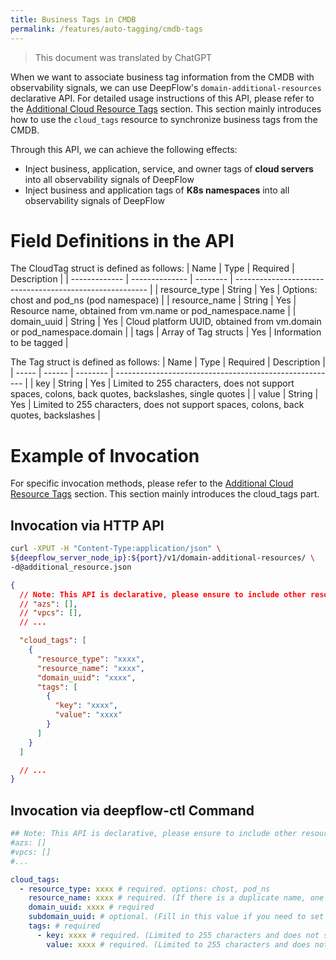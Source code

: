 ```yaml
---
title: Business Tags in CMDB
permalink: /features/auto-tagging/cmdb-tags
---
```


> This document was translated by ChatGPT

When we want to associate business tag information from the CMDB with observability signals, we can use DeepFlow's `domain-additional-resources` declarative API. For detailed usage instructions of this API, please refer to the [Additional Cloud Resource Tags](./additional-cloud-tags/) section. This section mainly introduces how to use the `cloud_tags` resource to synchronize business tags from the CMDB.

Through this API, we can achieve the following effects:

- Inject business, application, service, and owner tags of **cloud servers** into all observability signals of DeepFlow
- Inject business and application tags of **K8s namespaces** into all observability signals of DeepFlow

# Field Definitions in the API

The CloudTag struct is defined as follows:
| Name | Type | Required | Description |
| ------------- | -------------- | -------- | -------------------------------------------------------- |
| resource_type | String | Yes | Options: chost and pod_ns (pod namespace) |
| resource_name | String | Yes | Resource name, obtained from vm.name or pod_namespace.name |
| domain_uuid | String | Yes | Cloud platform UUID, obtained from vm.domain or pod_namespace.domain |
| tags | Array of Tag structs | Yes | Information to be tagged |

The Tag struct is defined as follows:
| Name | Type | Required | Description |
| ----- | ------ | -------- | ------------------------------------------------------- |
| key | String | Yes | Limited to 255 characters, does not support spaces, colons, back quotes, backslashes, single quotes |
| value | String | Yes | Limited to 255 characters, does not support spaces, colons, back quotes, backslashes |

# Example of Invocation

For specific invocation methods, please refer to the [Additional Cloud Resource Tags](./additional-cloud-tags/) section. This section mainly introduces the cloud_tags part.

## Invocation via HTTP API

```bash
curl -XPUT -H "Content-Type:application/json" \
${deepflow_server_node_ip}:${port}/v1/domain-additional-resources/ \
-d@additional_resource.json
```

```json
{
  // Note: This API is declarative, please ensure to include other resource information in the API (if any)
  // "azs": [],
  // "vpcs": [],
  // ...

  "cloud_tags": [
    {
      "resource_type": "xxxx",
      "resource_name": "xxxx",
      "domain_uuid": "xxxx",
      "tags": [
        {
          "key": "xxxx",
          "value": "xxxx"
        }
      ]
    }
  ]

  // ...
}
```

## Invocation via deepflow-ctl Command

```yaml
## Note: This API is declarative, please ensure to include other resource information in the API (if any)
#azs: []
#vpcs: []
#...

cloud_tags:
  - resource_type: xxxx # required. options: chost, pod_ns
    resource_name: xxxx # required. (If there is a duplicate name, one will be chosen at random.)
    domain_uuid: xxxx # required
    subdomain_uuid: # optional. (Fill in this value if you need to set cloud tags for subdomain)
    tags: # required
      - key: xxxx # required. (Limited to 255 characters and does not support spaces, colon, back quotes, backslash, single quotes.)
        value: xxxx # required. (Limited to 255 characters and does not support spaces, colon, back quotes, backslash.)
```